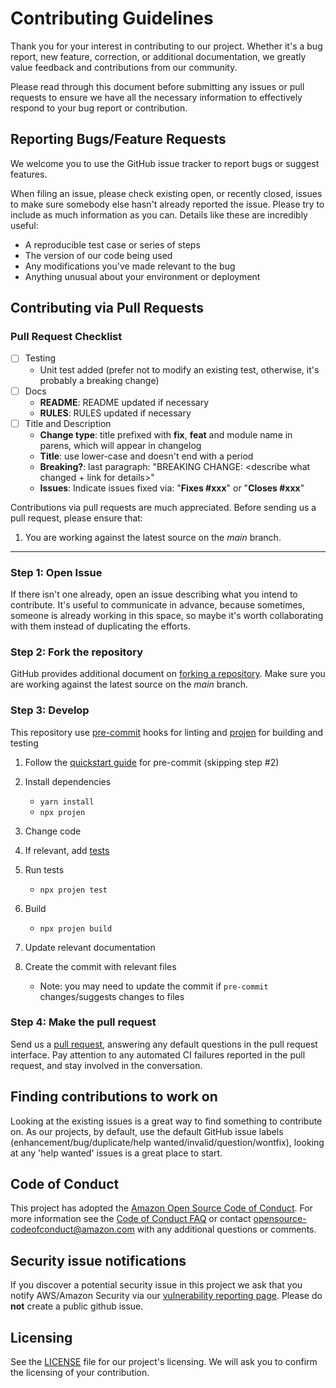 <!--
Copyright Amazon.com, Inc. or its affiliates. All Rights Reserved.
SPDX-License-Identifier: Apache-2.0
-->

# Contributing Guidelines

Thank you for your interest in contributing to our project. Whether it's a bug report, new feature, correction, or additional
documentation, we greatly value feedback and contributions from our community.

Please read through this document before submitting any issues or pull requests to ensure we have all the necessary
information to effectively respond to your bug report or contribution.

## Reporting Bugs/Feature Requests

We welcome you to use the GitHub issue tracker to report bugs or suggest features.

When filing an issue, please check existing open, or recently closed, issues to make sure somebody else hasn't already
reported the issue. Please try to include as much information as you can. Details like these are incredibly useful:

- A reproducible test case or series of steps
- The version of our code being used
- Any modifications you've made relevant to the bug
- Anything unusual about your environment or deployment

## Contributing via Pull Requests

### Pull Request Checklist

- [ ] Testing
  - Unit test added (prefer not to modify an existing test, otherwise, it's probably a breaking change)
- [ ] Docs
  - **README**: README updated if necessary
  - **RULES**: RULES updated if necessary
- [ ] Title and Description
  - **Change type**: title prefixed with **fix**, **feat** and module name in parens, which will appear in changelog
  - **Title**: use lower-case and doesn't end with a period
  - **Breaking?**: last paragraph: "BREAKING CHANGE: <describe what changed + link for details>"
  - **Issues**: Indicate issues fixed via: "**Fixes #xxx**" or "**Closes #xxx**"

Contributions via pull requests are much appreciated. Before sending us a pull request, please ensure that:

1. You are working against the latest source on the _main_ branch.

---

### Step 1: Open Issue

If there isn't one already, open an issue describing what you intend to contribute. It's useful to communicate in advance, because sometimes, someone is already working in this space, so maybe it's worth collaborating with them instead of duplicating the efforts.

### Step 2: Fork the repository

GitHub provides additional document on [forking a repository](https://help.github.com/articles/fork-a-repo/). Make sure you are working against the latest source on the _main_ branch.

### Step 3: Develop

This repository use [pre-commit](https://pre-commit.com/) hooks for linting and [projen](https://github.com/projen/projen) for building and testing

1. Follow the [quickstart guide](https://pre-commit.com/#quick-start) for pre-commit (skipping step #2)
2. Install dependencies

   - `yarn install`
   - `npx projen`

3. Change code
4. If relevant, add [tests](./test/)
5. Run tests
   - `npx projen test`
6. Build
   - `npx projen build`
7. Update relevant documentation
8. Create the commit with relevant files
   - Note: you may need to update the commit if `pre-commit` changes/suggests changes to files

### Step 4: Make the pull request

Send us a [pull request](https://help.github.com/articles/creating-a-pull-request/), answering any default questions in the pull request interface. Pay attention to any automated CI failures reported in the pull request, and stay involved in the conversation.

## Finding contributions to work on

Looking at the existing issues is a great way to find something to contribute on. As our projects, by default, use the default GitHub issue labels (enhancement/bug/duplicate/help wanted/invalid/question/wontfix), looking at any 'help wanted' issues is a great place to start.

## Code of Conduct

This project has adopted the [Amazon Open Source Code of Conduct](https://aws.github.io/code-of-conduct).
For more information see the [Code of Conduct FAQ](https://aws.github.io/code-of-conduct-faq) or contact
opensource-codeofconduct@amazon.com with any additional questions or comments.

## Security issue notifications

If you discover a potential security issue in this project we ask that you notify AWS/Amazon Security via our [vulnerability reporting page](http://aws.amazon.com/security/vulnerability-reporting/). Please do **not** create a public github issue.

## Licensing

See the [LICENSE](LICENSE) file for our project's licensing. We will ask you to confirm the licensing of your contribution.
